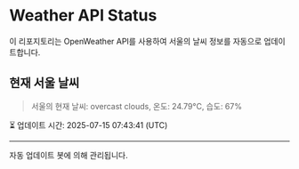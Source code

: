 
# Weather API Status

이 리포지토리는 OpenWeather API를 사용하여 서울의 날씨 정보를 자동으로 업데이트합니다.

## 현재 서울 날씨
> 서울의 현재 날씨: overcast clouds, 온도: 24.79°C, 습도: 67%

⏳ 업데이트 시간: 2025-07-15 07:43:41 (UTC)

---
자동 업데이트 봇에 의해 관리됩니다.
